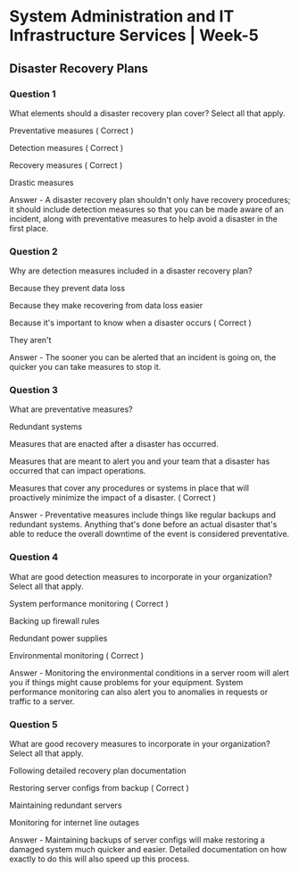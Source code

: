 # System Administration and IT Infrastructure Services | Week-5

## Disaster Recovery Plans

### Question 1

What elements should a disaster recovery plan cover? Select all that apply.

Preventative measures ( Correct )

Detection measures ( Correct )

Recovery measures ( Correct )

Drastic measures

Answer - A disaster recovery plan shouldn't only have recovery procedures; it should include detection measures so that you can be made aware of an incident, along with preventative measures to help avoid a disaster in the first place.


### Question 2

Why are detection measures included in a disaster recovery plan?

Because they prevent data loss

Because they make recovering from data loss easier

Because it's important to know when a disaster occurs ( Correct )

They aren't

Answer - The sooner you can be alerted that an incident is going on, the quicker you can take measures to stop it.


### Question 3

What are preventative measures? 

Redundant systems

Measures that are enacted after a disaster has occurred.

Measures that are meant to alert you and your team that a disaster has occurred that can impact operations.

Measures that cover any procedures or systems in place that will proactively minimize the impact of a disaster. ( Correct )

Answer - Preventative measures include things like regular backups and redundant systems. Anything that's done before an actual disaster that's able to reduce the overall downtime of the event is considered preventative.


### Question 4

What are good detection measures to incorporate in your organization? Select all that apply.

System performance monitoring ( Correct )

Backing up firewall rules

Redundant power supplies

Environmental monitoring ( Correct )

Answer - Monitoring the environmental conditions in a server room will alert you if things might cause problems for your equipment. System performance monitoring can also alert you to anomalies in requests or traffic to a server.


### Question 5

What are good recovery measures to incorporate in your organization? Select all that apply.

Following detailed recovery plan documentation

Restoring server configs from backup ( Correct )

Maintaining redundant servers

Monitoring for internet line outages

Answer - Maintaining backups of server configs will make restoring a damaged system much quicker and easier. Detailed documentation on how exactly to do this will also speed up this process.